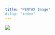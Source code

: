 ```yaml
---
title: "PENTAX Image"
#slug: "index"
---
```


[![](/wp-content/2011/12/25-300x225.jpg)](/wp-content/2011/12/25.jpg)